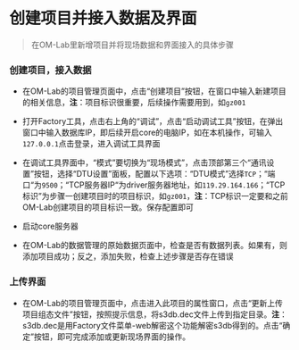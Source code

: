 # 创建项目并接入数据及界面

> 在OM-Lab里新增项目并将现场数据和界面接入的具体步骤

### 创建项目，接入数据

* 在OM-Lab的项目管理页面中，点击“创建项目”按钮，在窗口中输入新建项目的相关信息，**注**：项目标识很重要，后续操作需要用到，如`gz001`

* 打开Factory工具，点击右上角的“调试”，点击“启动调试工具”按钮，在弹出窗口中输入数据库IP，即后续开启core的电脑IP，如在本机操作，可输入`127.0.0.1`点击登录，进入调试工具界面

* 在调试工具界面中，“模式”要切换为“现场模式”，点击顶部第三个“通讯设置”按钮，选择“DTU设置”面板，配置以下选项：“DTU模式”选择`TCP`；“端口“为`9500`；“TCP服务器IP“为driver服务器地址，如`119.29.164.166`；“TCP标识”为步骤一创建项目时的项目标识，如`gz001`，**注**：TCP标识一定要和之前OM-Lab创建项目的项目标识一致。保存配置即可

* 启动core服务器

* 在OM-Lab的数据管理的原始数据页面中，检查是否有数据列表。如果有，则添加项目成功；反之，添加失败，检查上述步骤是否存在错误

### 上传界面

* 在OM-Lab的项目管理页面中，点击进入此项目的属性窗口，点击“更新上传项目组态文件”按钮，按照提示信息，将s3db.dec文件上传到指定目录。**注**：s3db.dec是用Factory文件菜单-web解密这个功能解密s3db得到的。点击“确定”按钮，即可完成添加或更新现场界面的操作。



